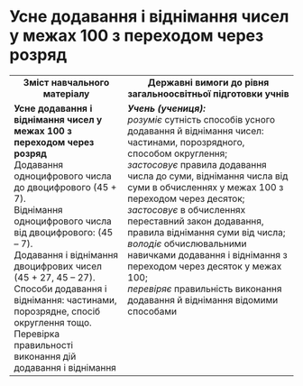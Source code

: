 # Усне додавання і віднімання чисел у межах 100 з переходом через розряд
<table>
  <tr>
    <td width="40%" align="center"><b>Зміст навчального матеріалу<b></td>
    <td width="60%" align="center"><b>Державні вимоги до рівня загальноосвітньої підготовки учнів</b></td>
  </tr>
  <tr>
    <td width="40%" style="vertical-align:top !important;"><b>Усне додавання і віднімання чисел у межах 100 з переходом через розряд</b><br>
Додавання одноцифрового числа до двоцифрового (45 + 7).<br>
Віднімання одноцифрового числа від двоцифрового: (45 – 7).<br> 
Додавання і віднімання двоцифрових чисел (45 + 27, 45 – 27).<br>
Способи додавання і віднімання: частинами, порозрядне, спосіб округлення тощо.<br> 
Перевірка правильності виконання дій додавання і віднімання <br></td>
    <td width="60%" style="vertical-align:top !important;"><i><b>Учень (учениця):</b></i><br>
<i>розуміє</i> сутність способів усного додавання й віднімання чисел: частинами, порозрядного, способом округлення;<br>
<i>застосовує</i> правила додавання числа до суми, віднімання числа від суми в обчисленнях у межах 100 з переходом через десяток;<br>
<i>застосовує</i> в обчисленнях переставний закон додавання, правила віднімання суми від числа;<br>
<i>володіє</i> обчислювальними навичками додавання і віднімання з переходом через десяток у межах 100;<br>
<i>перевіряє</i> правильність виконання додавання й віднімання відомими способами<br></td>
  </tr>
</table>
